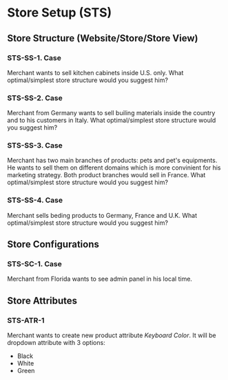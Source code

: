 # Store Setup (STS)

## Store Structure (Website/Store/Store View)

### STS-SS-1. Case

Merchant wants to sell kitchen cabinets inside U.S. only. What optimal/simplest store structure would you suggest him?

### STS-SS-2. Case 

Merchant from Germany wants to sell builing materials inside the country and to his customers in Italy. What optimal/simplest store structure would you suggest him?

### STS-SS-3. Case

Merchant has two main branches of products: pets and pet's equipments. He wants to sell them on different domains which is more convinient for his marketing strategy. Both product branches would sell in France. What optimal/simplest store structure would you suggest him?

### STS-SS-4. Case

Merchant sells beding products to Germany, France and U.K. What optimal/simplest store structure would you suggest him?

## Store Configurations

### STS-SC-1. Case

Merchant from Florida wants to see admin panel in his local time.

## Store Attributes

### STS-ATR-1

Merchant wants to create new product attribute *Keyboard Color*.
It will be dropdown attribute with 3 options:
* Black
* White
* Green
